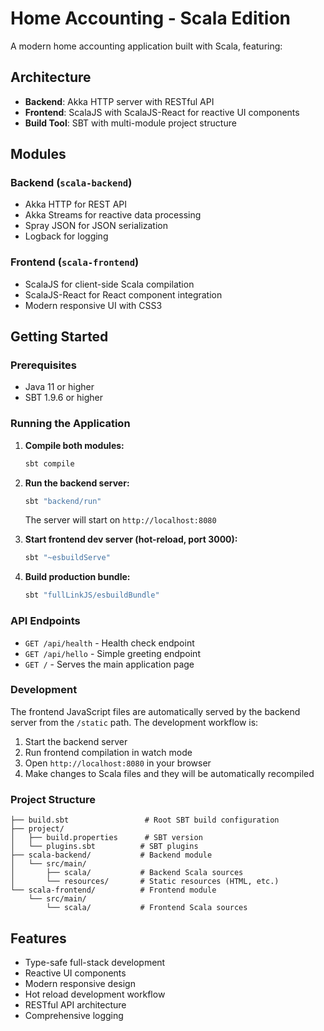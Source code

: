 # Home Accounting - Scala Edition

A modern home accounting application built with Scala, featuring:

## Architecture

- **Backend**: Akka HTTP server with RESTful API
- **Frontend**: ScalaJS with ScalaJS-React for reactive UI components
- **Build Tool**: SBT with multi-module project structure

## Modules

### Backend (`scala-backend`)
- Akka HTTP for REST API
- Akka Streams for reactive data processing
- Spray JSON for JSON serialization
- Logback for logging

### Frontend (`scala-frontend`)
- ScalaJS for client-side Scala compilation
- ScalaJS-React for React component integration
- Modern responsive UI with CSS3

## Getting Started

### Prerequisites
- Java 11 or higher
- SBT 1.9.6 or higher

### Running the Application

1. **Compile both modules:**
   ```bash
   sbt compile
   ```

2. **Run the backend server:**
   ```bash
   sbt "backend/run"
   ```
   The server will start on `http://localhost:8080`

3. **Start frontend dev server (hot-reload, port 3000):**
   ```bash
   sbt "~esbuildServe"
   ```

4. **Build production bundle:**
   ```bash
   sbt "fullLinkJS/esbuildBundle"
   ```

### API Endpoints

- `GET /api/health` - Health check endpoint
- `GET /api/hello` - Simple greeting endpoint
- `GET /` - Serves the main application page

### Development

The frontend JavaScript files are automatically served by the backend server from the `/static` path. The development workflow is:

1. Start the backend server
2. Run frontend compilation in watch mode
3. Open `http://localhost:8080` in your browser
4. Make changes to Scala files and they will be automatically recompiled

### Project Structure

```
├── build.sbt                 # Root SBT build configuration
├── project/
│   ├── build.properties      # SBT version
│   └── plugins.sbt          # SBT plugins
├── scala-backend/           # Backend module
│   └── src/main/
│       ├── scala/           # Backend Scala sources
│       └── resources/       # Static resources (HTML, etc.)
└── scala-frontend/          # Frontend module
    └── src/main/
        └── scala/           # Frontend Scala sources
```

## Features

- Type-safe full-stack development
- Reactive UI components
- Modern responsive design
- Hot reload development workflow
- RESTful API architecture
- Comprehensive logging
